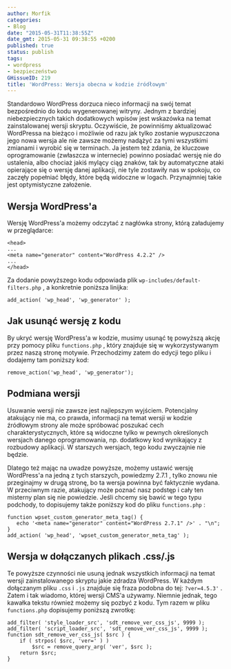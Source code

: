 ```yaml
---
author: Morfik
categories:
- Blog
date: "2015-05-31T11:38:55Z"
date_gmt: 2015-05-31 09:38:55 +0200
published: true
status: publish
tags:
- wordpress
- bezpieczeństwo
GHissueID: 219
title: 'WordPress: Wersja obecna w kodzie źródłowym'
---
```


Standardowo WordPress dorzuca nieco informacji na swój temat bezpośrednio do kodu wygenerowanej
witryny. Jednym z bardziej niebezpiecznych takich dodatkowych wpisów jest wskazówka na temat
zainstalowanej wersji skryptu. Oczywiście, że powinniśmy aktualizować WordPressa na bieżąco i
możliwie od razu jak tylko zostanie wypuszczona jego nowa wersja ale nie zawsze możemy nadążyć za
tymi wszystkimi zmianami i wyrobić się w terminach. Ja jestem też zdania, że kluczowe oprogramowanie
(zwłaszcza w internecie) powinno posiadać wersję nie do ustalenia, albo chociaż jakiś mylący ciąg
znaków, tak by automatyczne ataki opierające się o wersję danej aplikacji, nie tyle zostawiły nas w
spokoju, co zaczęły popełniać błędy, które będą widoczne w logach. Przynajmniej takie jest
optymistyczne założenie.

<!--more-->
## Wersja WordPress'a

Wersję WordPress'a możemy odczytać z nagłówka strony, którą załadujemy w przeglądarce:

    <head>
    ...
    <meta name="generator" content="WordPress 4.2.2" />
    ...
    </head>

Za dodanie powyższego kodu odpowiada plik `wp-includes/default-filters.php` , a konkretnie poniższa
linijka:

    add_action( 'wp_head', 'wp_generator' );

## Jak usunąć wersję z kodu

By ukryć wersję WordPress'a w kodzie, musimy usunąć tę powyższą akcję przy pomocy pliku
`functions.php` , który znajduje się w wykorzystywanym przez naszą stronę motywie. Przechodzimy
zatem do edycji tego pliku i dodajemy tam poniższy kod:

    remove_action('wp_head', 'wp_generator');

## Podmiana wersji

Usuwanie wersji nie zawsze jest najlepszym wyjściem. Potencjalny atakujący nie ma, co prawda,
informacji na temat wersji w kodzie źródłowym strony ale może spróbować poszukać cech
charakterystycznych, które są widoczne tylko w pewnych określonych wersjach danego oprogramowania,
np. dodatkowy kod wynikający z rozbudowy aplikacji. W starszych wersjach, tego kodu zwyczajnie nie
będzie.

Dlatego też mając na uwadze powyższe, możemy ustawić wersję WordPress'a na jedną z tych starszych,
powiedzmy 2.7.1 , tylko znowu nie przeginajmy w drugą stronę, bo ta wersja powinna być faktycznie
wydana. W przeciwnym razie, atakujący może poznać nasz podstęp i cały ten misterny plan się nie
powiedzie. Jeśli chcemy się bawić w tego typu podchody, to dopisujemy także poniższy kod do pliku
`functions.php` :

    function wpset_custom_generator_meta_tag() {
       echo '<meta name="generator" content="WordPress 2.7.1" />' . "\n";
    }
    add_action( 'wp_head', 'wpset_custom_generator_meta_tag' );

## Wersja w dołączanych plikach .css/.js

Te powyższe czynności nie usuną jednak wszystkich informacji na temat wersji zainstalowanego skryptu
jakie zdradza WordPress. W każdym dołączanym pliku `.css` i `.js` znajduje się fraza podobna do tej:
`?ver=4.5.3'` . Zatem i tak wiadomo, której wersji CMS'a używamy. Niemnie jednak, tego kawałka
tekstu również możemy się pozbyć z kodu. Tym razem w pliku `functions.php` dopisujemy poniższą
zwrotkę:

    add_filter( 'style_loader_src', 'sdt_remove_ver_css_js', 9999 );
    add_filter( 'script_loader_src', 'sdt_remove_ver_css_js', 9999 );
    function sdt_remove_ver_css_js( $src ) {
        if ( strpos( $src, 'ver=' ) )
            $src = remove_query_arg( 'ver', $src );
        return $src;
    }
